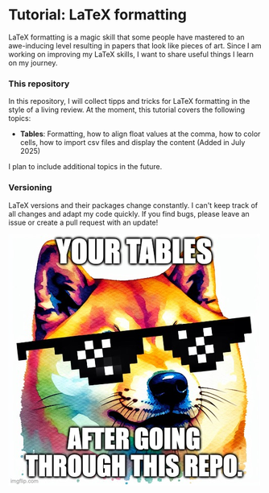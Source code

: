 # Tutorial: LaTeX formatting
LaTeX formatting is a magic skill that some people have mastered to an awe-inducing level resulting in papers that look like pieces of art. 
Since I am working on improving my LaTeX skills, I want to share useful things I learn on my journey.

### This repository
In this repository, I will collect tipps and tricks for LaTeX formatting in the style of a living review.
At the moment, this tutorial covers the following topics:
- **Tables**: Formatting, how to align float values at the comma, how to color cells, how to import csv files and display the content (Added in July 2025)

I plan to include additional topics in the future.

### Versioning
LaTeX versions and their packages change constantly. I can't keep track of all changes and adapt my code quickly. If you find bugs, please leave an issue or create a pull request with an update!

![Dog with cool, pixelated sun glasses with the text "Your tables after going through this repository."](meme_tables.jpg)